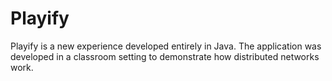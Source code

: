 # Playify

Playify is a new experience developed entirely in Java. The application was developed in a classroom setting to demonstrate how distributed networks work. 
